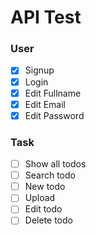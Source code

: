 # API Test

### User
- [x] Signup
- [x] Login
- [x] Edit Fullname
- [x] Edit Email
- [x] Edit Password

### Task
- [ ] Show all todos
- [ ] Search todo
- [ ] New todo
- [ ] Upload
- [ ] Edit todo
- [ ] Delete todo
